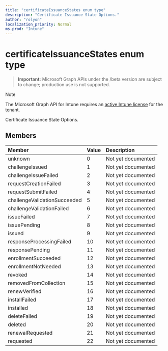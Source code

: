 ```yaml
---
title: "certificateIssuanceStates enum type"
description: "Certificate Issuance State Options."
author: "rolyon"
localization_priority: Normal
ms.prod: "Intune"
---
```


# certificateIssuanceStates enum type

> **Important:** Microsoft Graph APIs under the /beta version are subject to change; production use is not supported.

> [!NOTE]
> The Microsoft Graph API for Intune requires an [active Intune license](https://go.microsoft.com/fwlink/?linkid=839381) for the tenant.

Certificate Issuance State Options.

## Members
|Member|Value|Description|
|:---|:---|:---|
|unknown|0|Not yet documented|
|challengeIssued|1|Not yet documented|
|challengeIssueFailed|2|Not yet documented|
|requestCreationFailed|3|Not yet documented|
|requestSubmitFailed|4|Not yet documented|
|challengeValidationSucceeded|5|Not yet documented|
|challengeValidationFailed|6|Not yet documented|
|issueFailed|7|Not yet documented|
|issuePending|8|Not yet documented|
|issued|9|Not yet documented|
|responseProcessingFailed|10|Not yet documented|
|responsePending|11|Not yet documented|
|enrollmentSucceeded|12|Not yet documented|
|enrollmentNotNeeded|13|Not yet documented|
|revoked|14|Not yet documented|
|removedFromCollection|15|Not yet documented|
|renewVerified|16|Not yet documented|
|installFailed|17|Not yet documented|
|installed|18|Not yet documented|
|deleteFailed|19|Not yet documented|
|deleted|20|Not yet documented|
|renewalRequested|21|Not yet documented|
|requested|22|Not yet documented|






